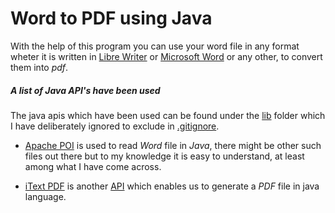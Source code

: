 # Word to PDF using Java

With the help of this program you can use your word file in any format wheter it is written in [Libre Writer](https://www.libreoffice.org/discover/writer/) or [Microsoft Word](https://www.microsoft.com/en-ww/microsoft-365/word) or any other, to convert them into _pdf_.

##### A list of Java API's have been used

The java apis which have been used can be found under the [lib](https://github.com/ihnaqi/Word2Pdf/tree/main/lib) folder which I have deliberately ignored to exclude in [.gitignore](https://github.com/ihnaqi/Word2Pdf/blob/main/.gitignore).

- [Apache POI](https://poi.apache.org/download.html#POI-5.2.3) is used to read _Word_ file in _Java_, there might be other such files out there but to my knowledge it is easy to understand, at least among what I have come across.

- [iText PDF](https://itextpdf.com/resources/api-documentation/itext-7-java) is another [API](https://www.javatpoint.com/api-full-form) which enables us to generate a _PDF_ file in java language.

